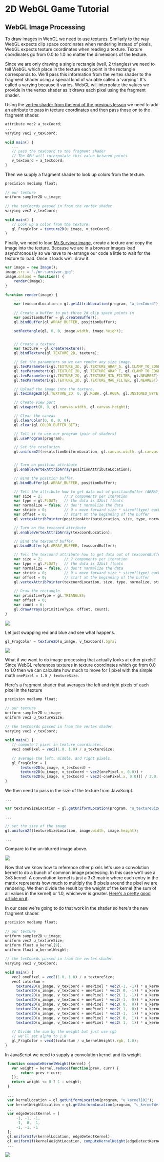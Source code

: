 # 2D WebGL Game Tutorial

## WebGL Image Processing

To draw images in WebGL we need to use textures. Similarly to the way WebGL expects clip space coordinates when rendering instead of pixels, WebGL expects texture coordinates when reading a texture. Texture coordinates go from 0.0 to 1.0 no matter the dimensions of the texture.

Since we are only drawing a single rectangle (well, 2 triangles) we need to tell WebGL which place in the texture each point in the rectangle corresponds to. We'll pass this information from the vertex shader to the fragment shader using a special kind of variable called a 'varying'. It's called a varying because it varies. WebGL will interpolate the values we provide in the vertex shader as it draws each pixel using the fragment shader.

Using the [vertex shader from the end of the previous lesson](./webgl-funamentals.md) we need to add an attribute to pass in texture coordinates and then pass those on to the fragment shader.

```javascript
attribute vec2 a_texCoord;
...
varying vec2 v_texCoord;
 
void main() {
   ...
   // pass the texCoord to the fragment shader
   // The GPU will interpolate this value between points
   v_texCoord = a_texCoord;
}
```

Then we supply a fragment shader to look up colors from the texture.

```javascript
precision mediump float;
 
// our texture
uniform sampler2D u_image;
 
// the texCoords passed in from the vertex shader.
varying vec2 v_texCoord;
 
void main() {
   // Look up a color from the texture.
   gl_FragColor = texture2D(u_image, v_texCoord);
}
```

Finally, we need to load [Mr Survivor image](./img/mr-survivor.jpg), create a texture and copy the image into the texture. Because we are in a browser images load asynchronously so we have to re-arrange our code a little to wait for the texture to load. Once it loads we'll draw it.

```javascript
var image = new Image();
image.src = "./mr-survivor.jpg";
image.onload = function() {
    render(image);
}
 
function render(image) {
    ...
    var texcoordLocation = gl.getAttribLocation(program, "a_texCoord");
    
    // Create a buffer to put three 2d clip space points in
    var positionBuffer = gl.createBuffer();
    gl.bindBuffer(gl.ARRAY_BUFFER, positionBuffer);

    setRectangle(gl, 0, 0, image.width, image.height);


    // Create a texture.
    var texture = gl.createTexture();
    gl.bindTexture(gl.TEXTURE_2D, texture);

    // Set the parameters so we can render any size image.
    gl.texParameteri(gl.TEXTURE_2D, gl.TEXTURE_WRAP_S, gl.CLAMP_TO_EDGE);
    gl.texParameteri(gl.TEXTURE_2D, gl.TEXTURE_WRAP_T, gl.CLAMP_TO_EDGE);
    gl.texParameteri(gl.TEXTURE_2D, gl.TEXTURE_MIN_FILTER, gl.NEAREST);
    gl.texParameteri(gl.TEXTURE_2D, gl.TEXTURE_MAG_FILTER, gl.NEAREST);

    // Upload the image into the texture.
    gl.texImage2D(gl.TEXTURE_2D, 0, gl.RGBA, gl.RGBA, gl.UNSIGNED_BYTE, image);

    // Create view port
    gl.viewport(0, 0, gl.canvas.width, gl.canvas.height);

    // Clear the canvas
    gl.clearColor(0, 0, 0, 0);
    gl.clear(gl.COLOR_BUFFER_BIT);

    // Tell it to use our program (pair of shaders)
    gl.useProgram(program);

    // Set the resolution
    gl.uniform2f(resolutionUniformLocation, gl.canvas.width, gl.canvas.height);


    // Turn on position attribute
    gl.enableVertexAttribArray(positionAttributeLocation);

    // Bind the position buffer.
    gl.bindBuffer(gl.ARRAY_BUFFER, positionBuffer);

    // Tell the attribute how to get data out of positionBuffer (ARRAY_BUFFER)
    var size = 2;          // 2 components per iteration
    var type = gl.FLOAT;   // the data is 32bit floats
    var normalize = false; // don't normalize the data
    var stride = 0;        // 0 = move forward size * sizeof(type) each iteration to get the next position
    var offset = 0;        // start at the beginning of the buffer
    gl.vertexAttribPointer(positionAttributeLocation, size, type, normalize, stride, offset)

    // Turn on the texcoord attribute
    gl.enableVertexAttribArray(texcoordLocation);

    // Bind the texcoord buffer.
    gl.bindBuffer(gl.ARRAY_BUFFER, texcoordBuffer);

    // Tell the texcoord attribute how to get data out of texcoordBuffer (ARRAY_BUFFER)
    var size = 2;          // 2 components per iteration
    var type = gl.FLOAT;   // the data is 32bit floats
    var normalize = false; // don't normalize the data
    var stride = 0;        // 0 = move forward size * sizeof(type) each iteration to get the next position
    var offset = 0;        // start at the beginning of the buffer
    gl.vertexAttribPointer(texcoordLocation, size, type, normalize, stride, offset);
    
    // Draw the rectangle.
    var primitiveType = gl.TRIANGLES;
    var offset = 0;
    var count = 6;
    gl.drawArrays(primitiveType, offset, count);
}
```

![](./img/image-processing-texture.png)

Let just swapping red and blue and see what happens.

```javascript
gl_FragColor = texture2D(u_image, v_texCoord).bgra;
```

![](./img/image-processing-swap-color.png)

What if we want to do image processing that actually looks at other pixels? Since WebGL references textures in texture coordinates which go from 0.0 to 1.0 then we can calculate how much to move for 1 pixel with the simple math `onePixel = 1.0 / textureSize`.

Here's a fragment shader that averages the left and right pixels of each pixel in the texture

```javascript
precision mediump float;
 
// our texture
uniform sampler2D u_image;
uniform vec2 u_textureSize;
 
// the texCoords passed in from the vertex shader.
varying vec2 v_texCoord;
 
void main() {
   // compute 1 pixel in texture coordinates.
   vec2 onePixel = vec2(1.0, 1.0) / u_textureSize;
 
   // average the left, middle, and right pixels.
   gl_FragColor = (
       texture2D(u_image, v_texCoord) +
       texture2D(u_image, v_texCoord + vec2(onePixel.x, 0.0)) +
       texture2D(u_image, v_texCoord + vec2(-onePixel.x, 0.0))) / 3.0;
}
```

We then need to pass in the size of the texture from JavaScript.

```javascript
...

var textureSizeLocation = gl.getUniformLocation(program, "u_textureSize");

...

// set the size of the image
gl.uniform2f(textureSizeLocation, image.width, image.height);

...

```

Compare to the un-blurred image above.

![](./img/image-processing-blur.png)

Now that we know how to reference other pixels let's use a convolution kernel to do a bunch of common image processing. In this case we'll use a 3x3 kernel. A convolution kernel is just a 3x3 matrix where each entry in the matrix represents how much to multiply the 8 pixels around the pixel we are rendering. We then divide the result by the weight of the kernel (the sum of all values in the kernel) or 1.0, whichever is greater. [Here's a pretty good article on it](https://docs.gimp.org/2.10/en/gimp-filter-convolution-matrix.html).

In our case we're going to do that work in the shader so here's the new fragment shader.

```javascript
precision mediump float;
 
// our texture
uniform sampler2D u_image;
uniform vec2 u_textureSize;
uniform float u_kernel[9];
uniform float u_kernelWeight;
 
// the texCoords passed in from the vertex shader.
varying vec2 v_texCoord;
 
void main() {
   vec2 onePixel = vec2(1.0, 1.0) / u_textureSize;
   vec4 colorSum =
     texture2D(u_image, v_texCoord + onePixel * vec2(-1, -1)) * u_kernel[0] +
     texture2D(u_image, v_texCoord + onePixel * vec2( 0, -1)) * u_kernel[1] +
     texture2D(u_image, v_texCoord + onePixel * vec2( 1, -1)) * u_kernel[2] +
     texture2D(u_image, v_texCoord + onePixel * vec2(-1,  0)) * u_kernel[3] +
     texture2D(u_image, v_texCoord + onePixel * vec2( 0,  0)) * u_kernel[4] +
     texture2D(u_image, v_texCoord + onePixel * vec2( 1,  0)) * u_kernel[5] +
     texture2D(u_image, v_texCoord + onePixel * vec2(-1,  1)) * u_kernel[6] +
     texture2D(u_image, v_texCoord + onePixel * vec2( 0,  1)) * u_kernel[7] +
     texture2D(u_image, v_texCoord + onePixel * vec2( 1,  1)) * u_kernel[8] ;
 
   // Divide the sum by the weight but just use rgb
   // we'll set alpha to 1.0
   gl_FragColor = vec4((colorSum / u_kernelWeight).rgb, 1.0);
}
```

In JavaScript we need to supply a convolution kernel and its weight

```javascript
 function computeKernelWeight(kernel) {
   var weight = kernel.reduce(function(prev, curr) {
       return prev + curr;
   });
   return weight <= 0 ? 1 : weight;
 }
 
 ...
 var kernelLocation = gl.getUniformLocation(program, "u_kernel[0]");
 var kernelWeightLocation = gl.getUniformLocation(program, "u_kernelWeight");
 ...
 var edgeDetectKernel = [
     -1, -1, -1,
     -1,  8, -1,
     -1, -1, -1
 ];
 gl.uniform1fv(kernelLocation, edgeDetectKernel);
 gl.uniform1f(kernelWeightLocation, computeKernelWeight(edgeDetectKernel));
 ...
```

![](./img/image-processing-kernel.png)
